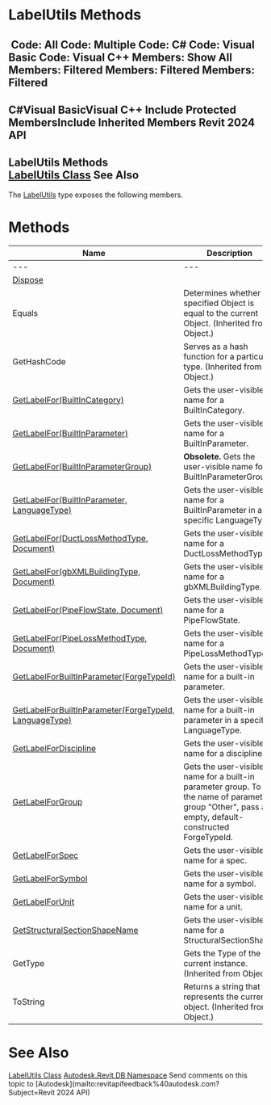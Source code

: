 # LabelUtils Methods

﻿
 Code: All Code: Multiple Code: C# Code: Visual Basic Code: Visual C++  Members: Show All Members: Filtered Members: Filtered Members: Filtered   
---  
C#Visual BasicVisual C++
Include Protected MembersInclude Inherited Members
Revit 2024 API  
---  
LabelUtils Methods  
[LabelUtils Class](39d096e3-6f2f-13ac-237b-7549d9841ef5.md "LabelUtils Class") See Also  
---  
The [LabelUtils](39d096e3-6f2f-13ac-237b-7549d9841ef5.md "LabelUtils Class") type exposes the following members.
# Methods
| Name | Description |
| --- | --- |
| --- | --- | --- |
| [Dispose](68b266bc-631e-fc0e-2d8f-e0b03ad72ec7.md "Dispose Method") |
| Equals | Determines whether the specified Object is equal to the current Object. (Inherited from Object.) |
| GetHashCode | Serves as a hash function for a particular type.  (Inherited from Object.) |
| [GetLabelFor(BuiltInCategory)](3c5057a7-b59e-c650-0d46-643f3bae218d.md "GetLabelFor Method \(BuiltInCategory\)") | Gets the user-visible name for a BuiltInCategory. |
| [GetLabelFor(BuiltInParameter)](ca0f955c-7cfa-e894-c0bc-dfa269aae5b4.md "GetLabelFor Method \(BuiltInParameter\)") | Gets the user-visible name for a BuiltInParameter. |
| [GetLabelFor(BuiltInParameterGroup)](b48d806c-d7c5-7638-c6f8-041495c5d783.md "GetLabelFor Method \(BuiltInParameterGroup\)") | **Obsolete.** Gets the user-visible name for a BuiltInParameterGroup. |
| [GetLabelFor(BuiltInParameter, LanguageType)](c38e7823-31b3-9bcd-5ab0-d353e0d39fa8.md "GetLabelFor Method \(BuiltInParameter, LanguageType\)") | Gets the user-visible name for a BuiltInParameter in a specific LanguageType. |
| [GetLabelFor(DuctLossMethodType, Document)](42396276-236f-3d66-84af-877397c4b08b.md "GetLabelFor Method \(DuctLossMethodType, Document\)") | Gets the user-visible name for a DuctLossMethodType. |
| [GetLabelFor(gbXMLBuildingType, Document)](3e86f8bf-b9b6-5383-3f65-0a9c9a5acf61.md "GetLabelFor Method \(gbXMLBuildingType, Document\)") | Gets the user-visible name for a gbXMLBuildingType. |
| [GetLabelFor(PipeFlowState, Document)](0fcc9faa-4526-622c-924e-5dad5c61c228.md "GetLabelFor Method \(PipeFlowState, Document\)") | Gets the user-visible name for a PipeFlowState. |
| [GetLabelFor(PipeLossMethodType, Document)](fa0a0158-ecdc-0557-4214-14d5917d8c67.md "GetLabelFor Method \(PipeLossMethodType, Document\)") | Gets the user-visible name for a PipeLossMethodType. |
| [GetLabelForBuiltInParameter(ForgeTypeId)](482c49db-8994-bcc8-3077-02d8f40ba3db.md "GetLabelForBuiltInParameter Method \(ForgeTypeId\)") | Gets the user-visible name for a built-in parameter. |
| [GetLabelForBuiltInParameter(ForgeTypeId, LanguageType)](c823565b-b71f-cc64-597a-eed82de7106f.md "GetLabelForBuiltInParameter Method \(ForgeTypeId, LanguageType\)") | Gets the user-visible name for a built-in parameter in a specific LanguageType. |
| [GetLabelForDiscipline](09ff409c-3deb-3bd8-d2ef-7eab4fbe4973.md "GetLabelForDiscipline Method") | Gets the user-visible name for a discipline. |
| [GetLabelForGroup](fad046bf-b6c9-35cd-69f2-1d556ddbbc05.md "GetLabelForGroup Method") | Gets the user-visible name for a built-in parameter group. To get the name of parameter group "Other", pass an empty, default-constructed ForgeTypeId. |
| [GetLabelForSpec](5f0e82b9-cf62-062d-5136-3c4032cca766.md "GetLabelForSpec Method") | Gets the user-visible name for a spec. |
| [GetLabelForSymbol](d8dc0d86-c548-89ba-da65-3f3a9b2f9ec8.md "GetLabelForSymbol Method") | Gets the user-visible name for a symbol. |
| [GetLabelForUnit](96491567-d6a1-23ed-2d82-673d5b1dfc5b.md "GetLabelForUnit Method") | Gets the user-visible name for a unit. |
| [GetStructuralSectionShapeName](4969a1cc-9943-c418-dfca-9672b0fba75f.md "GetStructuralSectionShapeName Method") | Gets the user-visible name for a StructuralSectionShape. |
| GetType | Gets the Type of the current instance. (Inherited from Object.) |
| ToString | Returns a string that represents the current object. (Inherited from Object.) |

# See Also
[LabelUtils Class](39d096e3-6f2f-13ac-237b-7549d9841ef5.md "LabelUtils Class")
[Autodesk.Revit.DB Namespace](87546ba7-461b-c646-cbb1-2cb8f5bff8b2.md "Autodesk.Revit.DB Namespace")
Send comments on this topic to [Autodesk](mailto:revitapifeedback%40autodesk.com?Subject=Revit 2024 API)